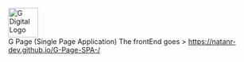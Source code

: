 <a href="https://gdigital.com.br/" target="_blank"><img src="https://gdigital.com.br/files/sites/6/2019/08/logo-g-.webp" alt="G Digital Logo" alt="G Digital" width="60" target="_blank"></a></br>
G Page (Single Page Application)
The frontEnd goes > https://natanr-dev.github.io/G-Page-SPA-/

